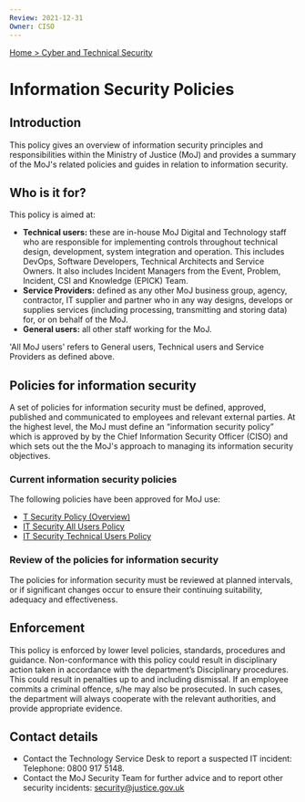 ```yaml
---
Review: 2021-12-31
Owner: CISO
---
```


[Home > Cyber and Technical Security](../..)

# Information Security Policies

## Introduction

This policy gives an overview of information security principles and responsibilities within the Ministry of Justice (MoJ) and provides a summary of the MoJ's related policies and guides in relation to information security.

## Who is it for?

This policy is aimed at:
- **Technical users:** these are in-house MoJ Digital and Technology staff who are responsible for implementing controls throughout technical design, development, system integration and operation. This includes DevOps, Software Developers, Technical Architects and Service Owners. It also includes Incident Managers from the Event, Problem, Incident, CSI and Knowledge (EPICK) Team.
- **Service Providers:** defined as any other MoJ business group, agency, contractor, IT supplier and partner who in any way designs, develops or supplies services (including processing, transmitting and storing data) for, or on behalf of the MoJ.
- **General users:** all other staff working for the MoJ.

'All MoJ users' refers to General users, Technical users and Service Providers as defined above.

## Policies for information security

A set of policies for information security must be defined, approved, published and communicated to employees and relevant external parties. At the highest level, the MoJ must define an “information security policy” which is approved by by the Chief Information Security Officer (CISO) and which sets out the the MoJ's approach to managing its information security objectives.

### Current information security policies

The following policies have been approved for MoJ use:

- [T Security Policy (Overview)](https://ministryofjustice.github.io/security-guidance/it-security-policy-overview/#it-security-policy-overview)
- [IT Security All Users Policy](https://ministryofjustice.github.io/security-guidance/it-security-all-users-policy/#it-security-all-users-policy)
- [IT Security Technical Users Policy](https://ministryofjustice.github.io/security-guidance/it-security-technical-users-policy/#it-security-technical-users-policy)

### Review of the policies for information security

The policies for information security must be reviewed at planned intervals, or if significant changes occur to ensure their continuing suitability, adequacy and effectiveness.

## Enforcement

This policy is enforced by lower level policies, standards, procedures and guidance. Non-conformance with this policy could result in disciplinary action taken in accordance with the department’s Disciplinary procedures. This could result in penalties up to and including dismissal. If an employee commits a criminal offence, s/he may also be prosecuted. In such cases, the department will always cooperate with the relevant authorities, and provide appropriate evidence.

## Contact details

- Contact the Technology Service Desk to report a suspected IT incident: Telephone: 0800 917 5148.
- Contact the MoJ Security Team for further advice and to report other security incidents: [security@justice.gov.uk](mailto:security@justice.gov.uk)
